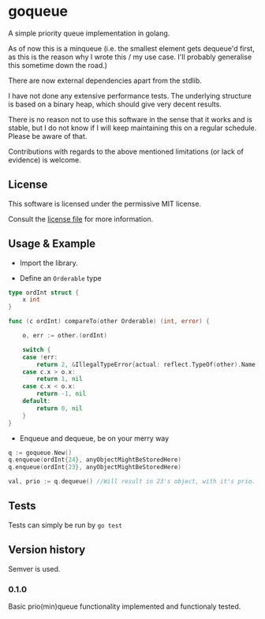 # goqueue

A simple priority queue implementation in golang.

As of now this is a minqueue (i.e. the smallest element gets dequeue'd first,
as this is the reason why I wrote this / my use case. I'll probably generalise
this sometime down the road.)

There are now external dependencies apart from the stdlib.

I have not done any extensive performance tests. The underlying structure is based on a binary heap,
which should give very decent results.


There is no reason not to use this software in the sense that it works and is stable, but 
I do not know if I will keep maintaining this on a regular schedule. Please be aware of that.

Contributions with regards to the above mentioned limitations (or lack of evidence)
is welcome.


## License

This software is licensed under the permissive MIT license.

Consult the [license file](LICENSE.MD) for more information.

## Usage & Example

* Import the library.

* Define an ```Orderable``` type

```go
type ordInt struct {
    x int
} 

func (c ordInt) compareTo(other Orderable) (int, error) {

	o, err := other.(ordInt)

	switch {
	case !err:
		return 2, &IllegalTypeError{actual: reflect.TypeOf(other).Name(), expected: "ordInt"}
	case c.x > o.x:
		return 1, nil
	case c.x < o.x:
		return -1, nil
	default:
		return 0, nil
	}
}
```

* Enqueue and dequeue, be on your merry way

```go
q := goqueue.New()
q.enqueue(ordInt{24}, anyObjectMightBeStoredHere)
q.enqueue(ordInt{23}, anyObjectMightBeStoredHere)

val, prio := q.dequeue() //Will result in 23's object, with it's prio.
```

## Tests

Tests can simply be run by ```go test```

## Version history

Semver is used.

### 0.1.0
Basic prio(min)queue functionality implemented and functionaly tested.

